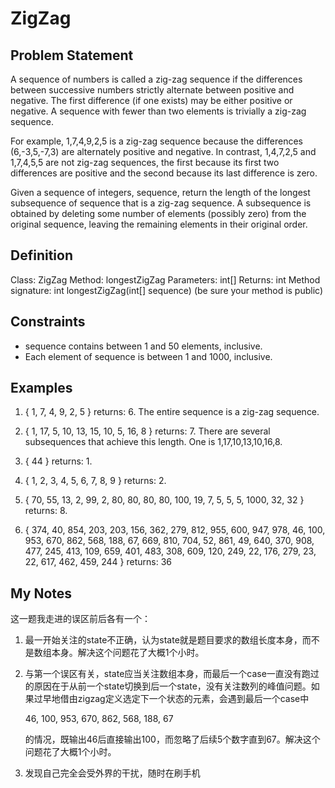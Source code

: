 # ZigZag

## Problem Statement

A sequence of numbers is called a zig-zag sequence if the differences between successive numbers strictly alternate between positive and negative. The first difference (if one exists) may be either positive or negative. A sequence with fewer than two elements is trivially a zig-zag sequence.

For example, 1,7,4,9,2,5 is a zig-zag sequence because the differences (6,-3,5,-7,3) are alternately positive and negative. In contrast, 1,4,7,2,5 and 1,7,4,5,5 are not zig-zag sequences, the first because its first two differences are positive and the second because its last difference is zero.

Given a sequence of integers, sequence, return the length of the longest subsequence of sequence that is a zig-zag sequence. A subsequence is obtained by deleting some number of elements (possibly zero) from the original sequence, leaving the remaining elements in their original order.

## Definition

Class: ZigZag
Method: longestZigZag
Parameters: int[]
Returns: int
Method signature: int longestZigZag(int[] sequence)
(be sure your method is public)

## Constraints

- sequence contains between 1 and 50 elements, inclusive.
- Each element of sequence is between 1 and 1000, inclusive.

## Examples

1. { 1, 7, 4, 9, 2, 5 } returns: 6. The entire sequence is a zig-zag sequence.

2. { 1, 17, 5, 10, 13, 15, 10, 5, 16, 8 } returns: 7. There are several subsequences that achieve this length. One is 1,17,10,13,10,16,8.

3. { 44 } returns: 1.

4. { 1, 2, 3, 4, 5, 6, 7, 8, 9 } returns: 2.

5. { 70, 55, 13, 2, 99, 2, 80, 80, 80, 80, 100, 19, 7, 5, 5, 5, 1000, 32, 32 } returns: 8.

6. { 374, 40, 854, 203, 203, 156, 362, 279, 812, 955, 600, 947, 978, 46, 100, 953, 670, 862, 568, 188, 67, 669, 810, 704, 52, 861, 49, 640, 370, 908, 477, 245, 413, 109, 659, 401, 483, 308, 609, 120, 249, 22, 176, 279, 23, 22, 617, 462, 459, 244 } returns: 36

## My Notes

这一题我走进的误区前后各有一个：

1. 最一开始关注的state不正确，认为state就是题目要求的数组长度本身，而不是数组本身。解决这个问题花了大概1个小时。
2. 与第一个误区有关，state应当关注数组本身，而最后一个case一直没有跑过的原因在于从前一个state切换到后一个state，没有关注数列的峰值问题。如果过早地借由zigzag定义选定下一个状态的元素，会遇到最后一个case中

    46, 100, 953, 670, 862, 568, 188, 67

    的情况，既输出46后直接输出100，而忽略了后续5个数字直到67。解决这个问题花了大概1个小时。

3. 发现自己完全会受外界的干扰，随时在刷手机
